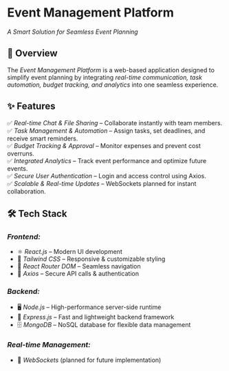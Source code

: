 # Event Management Platform  
*A Smart Solution for Seamless Event Planning*  

## 🚀 Overview  
The *Event Management Platform* is a web-based application designed to simplify event planning by integrating *real-time communication, task automation, budget tracking, and analytics* into one seamless experience.  

## ✨ Features  
✅ *Real-time Chat & File Sharing* – Collaborate instantly with team members.  
✅ *Task Management & Automation* – Assign tasks, set deadlines, and receive smart reminders.  
✅ *Budget Tracking & Approval* – Monitor expenses and prevent cost overruns.  
✅ *Integrated Analytics* – Track event performance and optimize future events.  
✅ *Secure User Authentication* – Login and access control using Axios.  
✅ *Scalable & Real-time Updates* – WebSockets planned for instant collaboration.  

## 🛠 Tech Stack  
### *Frontend:*  
- ⚛️ *React.js* – Modern UI development  
- 🎨 *Tailwind CSS* – Responsive & customizable styling  
- 🔀 *React Router DOM* – Seamless navigation  
- 🔐 *Axios* – Secure API calls & authentication  

### *Backend:*  
- 🖥 *Node.js* – High-performance server-side runtime  
- 🚀 *Express.js* – Fast and lightweight backend framework  
- 🗄 *MongoDB* – NoSQL database for flexible data management  

### *Real-time Management:*  
- 🔄 *WebSockets* (planned for future implementation)  
